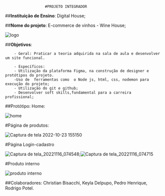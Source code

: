                       #PROJETO INTEGRADOR

##**Instituição de Ensino**: Digital House; 

##**Nome do projeto**: E-commerce de vinhos - Wine House;

 ![logo](https://user-images.githubusercontent.com/107070197/197541009-f942f218-3ca8-4c87-88bc-9999e7f5a46d.png)

##**Objetivos**:

        - Geral: Praticar a teoria adquirida na sala de aula e desenvolver um site funcional.

        - Específicos:
        - Utilização da plataforma Figma, na construção de designer e protótipos do projeto.
        -Uso de  ferramentas como  o Node js, html, css, nodemon para execução do projeto;
        - Utilização do git e github;
        - Desenvolver soft skills,fundamental para a carreira profissional;

##Protótipo:
 Home:
 
 
 
 ![home](https://user-images.githubusercontent.com/107070197/197541369-c5fbd0d8-18bf-4455-bfa2-f3552a309417.png)

 
 
 
 
 
 
 



#Página de produtos:


![Captura de tela 2022-10-23 155150](https://user-images.githubusercontent.com/107070197/197542097-8d8a1326-8b25-447f-a2cd-278647abaf09.png)


#Página Login-cadastro





![Captura de tela_20221116_074548](https://user-images.githubusercontent.com/107070197/202160970-cd994a66-1bb2-422f-a6cc-7c621a95fdcd.png);![Captura de tela_20221116_074715](https://user-images.githubusercontent.com/107070197/202161039-7edb4d75-654a-47dd-ba7f-cd0b193b76fd.png)




#Produto interno

![produto interno](https://user-images.githubusercontent.com/107070197/197542249-fed326b0-9ed3-49db-97d7-c250a40a35fa.png)


##Colaboradores:
Christian Bisacchi, 
Keyla Delpupo, 
Pedro Henrique, 
Rodrigo Potel.
     

